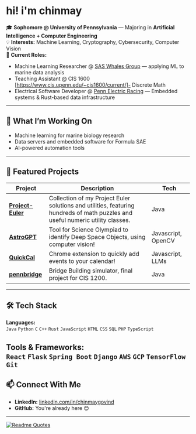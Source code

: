 # hi! i'm chinmay

🎓 **Sophomore @ University of Pennsylvania** — Majoring in **Artificial Intelligence + Computer Engineering**  
💡 **Interests:** Machine Learning, Cryptography, Cybersecurity, Computer Vision  
💼 **Current Roles:**  
- Machine Learning Researcher @ [SAS Whales Group](https://scientificinnov.com/) — applying ML to marine data analysis  
- Teaching Assistant @ CIS 1600 [https://www.cis.upenn.edu/~cis1600/current/]-  Discrete Math  
- Electrical Software Developer @ [Penn Electric Racing](https://www.pennelectricracing.com/) — Embedded systems & Rust-based data infrastructure  

---

## 🚀 What I’m Working On
- Machine learning for marine biology research  
- Data servers and embedded software for Formula SAE  
- AI-powered automation tools  

---

## 📌 Featured Projects
| Project | Description | Tech |
| --- | --- | --- |
| [**Project-Euler**](https://github.com/chinmaygovind/Project-Euler) | Collection of my Project Euler solutions and utilities, featuring hundreds of math puzzles and useful numeric utility classes. | Java |
| [**AstroGPT**](https://github.com/chinmaygovind/AstroGPT) | Tool for Science Olympiad to identify Deep Space Objects, using computer vision! | Javascript, OpenCV |
| [**QuickCal**](https://github.com/chinmaygovind/QuickCal) | Chrome extension to quickly add events to your calendar! | Javascript, LLMs |
| [**pennbridge**](https://github.com/chinmaygovind/pennbridge) | Bridge Building simulator, final project for CIS 1200. | Java |

---

## 🛠 Tech Stack
**Languages:**  
`Java` `Python` `C` `C++` `Rust` `JavaScript` `HTML` `CSS` `SQL` `PHP` `TypeScript`  

**Tools & Frameworks:**  
`React` `Flask` `Spring Boot` `Django` `AWS` `GCP` `TensorFlow` `Git`  
---

## 📫 Connect With Me
- **LinkedIn:** [linkedin.com/in/chinmaygovind](https://www.linkedin.com/in/chinmaygovind/)  
- **GitHub:** You're already here 😊  

---

[![Readme Quotes](https://quotes-github-readme.vercel.app/api?type=horizontal&theme=dark)](https://github.com/piyushsuthar/github-readme-quotes)

